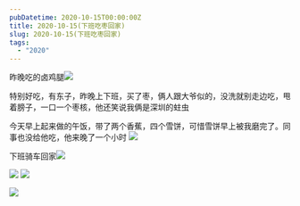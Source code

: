 ```yaml
---
pubDatetime: 2020-10-15T00:00:00Z
title: 2020-10-15(下班吃枣回家)
slug: 2020-10-15(下班吃枣回家)
tags:
  - "2020"
---
```


昨晚吃的卤鸡腿![](../../img/6904315-c95fb70efeca5074.jpg)

特别好吃，有东子，昨晚上下班，买了枣，俩人跟大爷似的，没洗就别走边吃，甩着膀子，一口一个枣核，他还笑说我俩是深圳的蛀虫

今天早上起来做的午饭，带了两个香蕉，四个雪饼，可惜雪饼早上被我磨完了。同事也没给他吃，他来晚了一个小时
![](../../img/6904315-f1ee960d7e5a5a0c.jpg)

下班骑车回家![](../../img/6904315-89c44c5807dc5450.jpg)

![](../../img/6904315-df14359f4e1fc5ff.jpg)
![](../../img/6904315-7af9c08e91e19c1d.jpg)

![](../../img/6904315-94551e36ffb53d0c.jpg)
